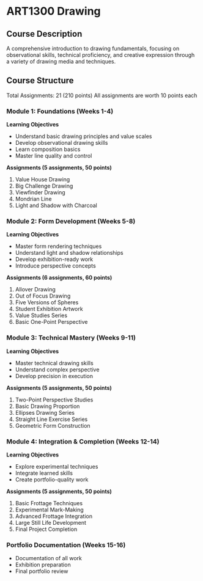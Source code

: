 # ART1300 Drawing

## Course Description
A comprehensive introduction to drawing fundamentals, focusing on observational skills, technical proficiency, and creative expression through a variety of drawing media and techniques.

## Course Structure
Total Assignments: 21 (210 points)
All assignments are worth 10 points each

### Module 1: Foundations (Weeks 1-4)
**Learning Objectives**
- Understand basic drawing principles and value scales
- Develop observational drawing skills
- Learn composition basics
- Master line quality and control

**Assignments (5 assignments, 50 points)**
1. Value House Drawing
2. Big Challenge Drawing
3. Viewfinder Drawing
4. Mondrian Line
5. Light and Shadow with Charcoal

### Module 2: Form Development (Weeks 5-8)
**Learning Objectives**
- Master form rendering techniques
- Understand light and shadow relationships
- Develop exhibition-ready work
- Introduce perspective concepts

**Assignments (6 assignments, 60 points)**
1. Allover Drawing
2. Out of Focus Drawing
3. Five Versions of Spheres
4. Student Exhibition Artwork
5. Value Studies Series
6. Basic One-Point Perspective

### Module 3: Technical Mastery (Weeks 9-11)
**Learning Objectives**
- Master technical drawing skills
- Understand complex perspective
- Develop precision in execution

**Assignments (5 assignments, 50 points)**
1. Two-Point Perspective Studies
2. Basic Drawing Proportion
3. Ellipses Drawing Series
4. Straight Line Exercise Series
5. Geometric Form Construction

### Module 4: Integration & Completion (Weeks 12-14)
**Learning Objectives**
- Explore experimental techniques
- Integrate learned skills
- Create portfolio-quality work

**Assignments (5 assignments, 50 points)**
1. Basic Frottage Techniques
2. Experimental Mark-Making
3. Advanced Frottage Integration
4. Large Still Life Development
5. Final Project Completion

### Portfolio Documentation (Weeks 15-16)
- Documentation of all work
- Exhibition preparation
- Final portfolio review